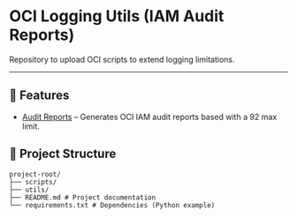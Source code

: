 # OCI Logging Utils (IAM Audit Reports)
Repository to upload OCI scripts to extend logging limitations.

---

## 🚀 Features


- [Audit Reports](https://docs.oracle.com/en/learn/generating-iam-reports-from-oci-audit/index.html) – Generates OCI IAM audit reports based with a 92 max limit.




## 📂 Project Structure
```
project-root/
├── scripts/ 
├── utils/ 
├── README.md # Project documentation
└── requirements.txt # Dependencies (Python example)
```

